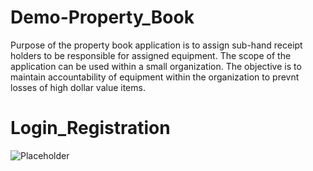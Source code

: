 # Demo-Property_Book
Purpose of the property book application is to assign sub-hand receipt holders to be responsible for assigned equipment. The scope of the application can be used within a small organization. The objective is to maintain accountability of equipment within the organization to prevnt losses of high dollar value items.

# Login_Registration
<img class="thumb-image" src="/flask_app/static/img/Registration.png" alt="Placeholder">
